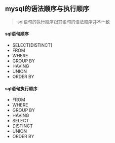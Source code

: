 ## mysql的语法顺序与执行顺序
> sql语句的执行顺序跟其语句的语法顺序并不一致

#### sql语句顺序
- SELECT[DISTINCT]
- FROM
- WHERE
- GROUP BY
- HAVING
- UNION
- ORDER BY

#### sql语句执行顺序
- FROM
- WHERE
- GROUP BY
- HAVING
- SELECT
- DISTINCT
- UNION
- ORDER BY


